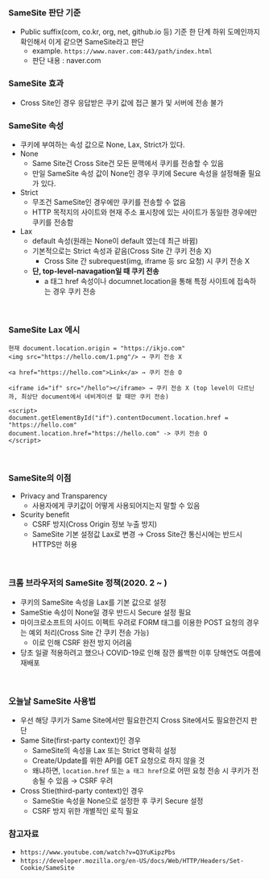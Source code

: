 ### SameSite 판단 기준
+ Public suffix(com, co.kr, org, net, github.io 등) 기준 한 단계 하위 도메인까지 확인해서 이게 같으면 SameSite라고 판단
  + example. `https://www.naver.com:443/path/index.html`
  + 판단 내용 : naver.com

### SameSite 효과
+ Cross Site인 경우 응답받은 쿠키 값에 접근 불가 및 서버에 전송 불가

### SameSite 속성
+ 쿠키에 부여하는 속성 값으로 None, Lax, Strict가 있다.
+ None
  + Same Site건 Cross Site건 모든 문맥에서 쿠키를 전송할 수 있음
  + 만일 SameSite 속성 값이 None인 경우 쿠키에 Secure 속성을 설정해줄 필요가 있다.
+ Strict
  + 무조건 SameSite인 경우에만 쿠키를 전송할 수 없음
  + HTTP 목적지의 사이트와 현재 주소 표시창에 있는 사이트가 동일한 경우에만 쿠키를 전송함
+ Lax
  + default 속성(원래는 None이 default 였는데 최근 바뀜)
  + 기본적으로는 Strict 속성과 같음(Cross Site 간 쿠키 전송 X)
    + Cross Site 간 subrequest(img, iframe 등 src 요청) 시 쿠키 전송 X
  + **단, top-level-navagation일 때 쿠키 전송**
    + a 태그 href 속성이나 documnet.location을 통해 특정 사이트에 접속하는 경우 쿠키 전송

<br/>

### SameSite Lax 에시
```
현재 document.location.origin = "https://ikjo.com"
<img src="https://hello.com/1.png"/> → 쿠키 전송 X

<a href="https://hello.com">Link</a> → 쿠키 전송 O

<iframe id="if" src="/hello"></iframe> → 쿠키 전송 X (top level이 다르닌까, 최상단 document에서 네비게이션 할 때만 쿠키 전송)

<script>
document.getElementById("if").contentDocument.location.href = "https://hello.com"
document.location.href="https://hello.com" -> 쿠키 전송 O
</script>
```

<br/>

### SameSite의 이점
+ Privacy and Transparency
  + 사용자에게 쿠키값이 어떻게 사용되어지는지 말할 수 있음
+ Scurity benefit
  + CSRF 방지(Cross Origin 정보 누출 방지)
  + SameSite 기본 설정값 Lax로 변경 → Cross Site간 통신시에는 반드시 HTTPS만 허용

<br/>

### 크롬 브라우저의 SameSite 정책(2020. 2 ~ )
+ 쿠키의 SameSite 속성을 Lax를 기본 값으로 설정
+ SameStie 속성이 None일 경우 반드시 Secure 설정 필요
+ 마이크로소프트의 사이드 이펙트 우려로 FORM 태그를 이용한 POST 요청의 경우는 예외 처리(Cross Site 간 쿠키 전송 가능)
  + 이로 인해 CSRF 완전 방지 어려움
+ 당초 일괄 적용하려고 했으나 COVID-19로 인해 잠깐 롤백한 이후 당해연도 여름에 재배포

<br/>

### 오늘날 SameSite 사용법
+ 우선 해당 쿠키가 Same Site에서만 필요한건지 Cross Site에서도 필요한건지 판단
+ Same Site(first-party context)인 경우
  + SameSite의 속성을 Lax 또는 Strict 명확히 설정
  + Create/Update를 위한 API를 GET 요청으로 하지 않을 것
  + 왜냐하면, `location.href` 또는 `a 태그 href`으로 어떤 요청 전송 시 쿠키가 전송될 수 있음 → CSRF 우려
+ Cross Stie(third-party context)인 경우
  + SameStie 속성을 None으로 설정한 후 쿠키 Secure 설정
  + CSRF 방지 위한 개별적인 로직 필요

### 참고자료
+ `https://www.youtube.com/watch?v=Q3YuKipzPbs`
+ `https://developer.mozilla.org/en-US/docs/Web/HTTP/Headers/Set-Cookie/SameSite`
